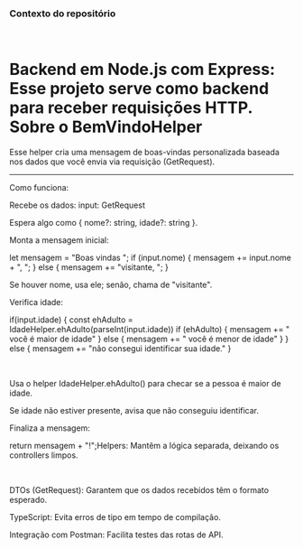 <h3>Contexto do repositório</h3> 
<br>
<h1>Backend em Node.js com Express: Esse projeto serve como backend para receber requisições HTTP.
Sobre o BemVindoHelper</h1>
Esse helper cria uma mensagem de boas-vindas personalizada baseada nos dados que você envia via requisição (GetRequest).
<hr>

Como funciona:

Recebe os dados:
input: GetRequest


Espera algo como { nome?: string, idade?: string }.

Monta a mensagem inicial:

let mensagem = "Boas vindas ";
if (input.nome) {
    mensagem += input.nome + ", ";
} else {
    mensagem += "visitante, ";
}
<br>


Se houver nome, usa ele; senão, chama de "visitante".

Verifica idade:

if(input.idade) {
     const ehAdulto = IdadeHelper.ehAdulto(parseInt(input.idade))
     if (ehAdulto) {
        mensagem += " você é maior de idade"
     } else {
        mensagem += " você é menor de idade"
     }
} else {
    mensagem += "não consegui identificar sua idade."
}

<br>

Usa o helper IdadeHelper.ehAdulto() para checar se a pessoa é maior de idade.

Se idade não estiver presente, avisa que não conseguiu identificar.

Finaliza a mensagem:

return mensagem + "!";Helpers: Mantêm a lógica separada, deixando os controllers limpos.

<br>

DTOs (GetRequest): Garantem que os dados recebidos têm o formato esperado.

TypeScript: Evita erros de tipo em tempo de compilação.

Integração com Postman: Facilita testes das rotas de API.
